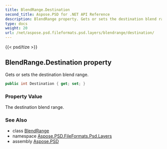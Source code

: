 ```yaml
---
title: BlendRange.Destination
second_title: Aspose.PSD for .NET API Reference
description: BlendRange property. Gets or sets the destination blend range
type: docs
weight: 20
url: /net/aspose.psd.fileformats.psd.layers/blendrange/destination/
---
```

{{< psd/tize >}}
## BlendRange.Destination property

Gets or sets the destination blend range.

```csharp
public int Destination { get; set; }
```

### Property Value

The destination blend range.

### See Also

* class [BlendRange](../)
* namespace [Aspose.PSD.FileFormats.Psd.Layers](../../blendrange/)
* assembly [Aspose.PSD](../../../)


